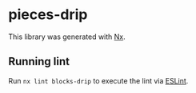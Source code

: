 # pieces-drip

This library was generated with [Nx](https://nx.dev).

## Running lint

Run `nx lint blocks-drip` to execute the lint via [ESLint](https://eslint.org/).
